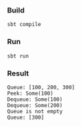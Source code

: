 ### Build

```
sbt compile
```

### Run

```
sbt run
```

### Result

```
Queue: [100, 200, 300]
Peek: Some(100)
Dequeue: Some(100)
Dequeue: Some(200)
Queue is not empty
Queue: [300]
```
